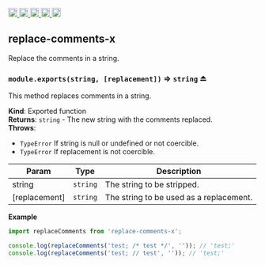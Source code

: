 <a href="https://travis-ci.org/Xotic750/replace-comments-x"
  title="Travis status">
<img
  src="https://travis-ci.org/Xotic750/replace-comments-x.svg?branch=master"
  alt="Travis status" height="18">
</a>
<a href="https://david-dm.org/Xotic750/replace-comments-x"
  title="Dependency status">
<img src="https://david-dm.org/Xotic750/replace-comments-x/status.svg"
  alt="Dependency status" height="18"/>
</a>
<a
  href="https://david-dm.org/Xotic750/replace-comments-x?type=dev"
  title="devDependency status">
<img src="https://david-dm.org/Xotic750/replace-comments-x/dev-status.svg"
  alt="devDependency status" height="18"/>
</a>
<a href="https://badge.fury.io/js/replace-comments-x"
  title="npm version">
<img src="https://badge.fury.io/js/replace-comments-x.svg"
  alt="npm version" height="18">
</a>
<a href="https://www.jsdelivr.com/package/npm/replace-comments-x"
  title="jsDelivr hits">
<img src="https://data.jsdelivr.com/v1/package/npm/replace-comments-x/badge?style=rounded"
  alt="jsDelivr hits" height="18">
</a>

<a name="module_replace-comments-x"></a>

## replace-comments-x

Replace the comments in a string.

<a name="exp_module_replace-comments-x--module.exports"></a>

### `module.exports(string, [replacement])` ⇒ <code>string</code> ⏏

This method replaces comments in a string.

**Kind**: Exported function  
**Returns**: <code>string</code> - The new string with the comments replaced.  
**Throws**:

- <code>TypeError</code> If string is null or undefined or not coercible.
- <code>TypeError</code> If replacement is not coercible.

| Param         | Type                | Description                             |
| ------------- | ------------------- | --------------------------------------- |
| string        | <code>string</code> | The string to be stripped.              |
| [replacement] | <code>string</code> | The string to be used as a replacement. |

**Example**

```js
import replaceComments from 'replace-comments-x';

console.log(replaceComments('test; /* test */', '')); // 'test;'
console.log(replaceComments('test; // test', '')); // 'test;'
```

